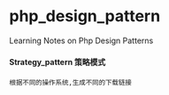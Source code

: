 # php_design_pattern
Learning Notes on Php Design Patterns

#### Strategy_pattern 策略模式

    根据不同的操作系统,生成不同的下载链接